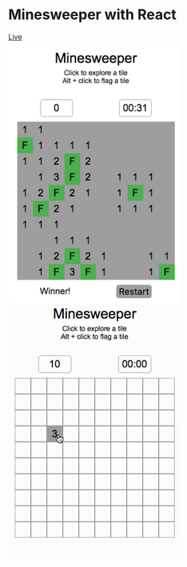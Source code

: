 # Minesweeper with React

[Live](http://reedwilliams24.github.io/Minesweeper)

<div>
  <img src="https://raw.githubusercontent.com/reedwilliams24/Minesweeper/master/docs/screenshot_1.png" width='344' height='512'>
  <img src="https://raw.githubusercontent.com/reedwilliams24/minesweeper/master/docs/minesweeper.gif" width='344' height='512'>
</div>
